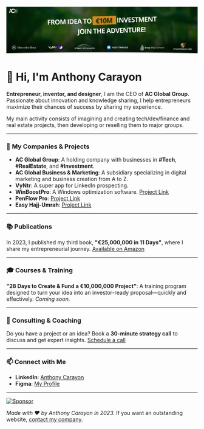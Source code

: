 ![banner](https://github.com/antho8101/.github/blob/main/Banni%C3%A8re%20Git.png?raw=true)

# 👋 Hi, I'm Anthony Carayon

**Entrepreneur, inventor, and designer**, I am the CEO of **AC Global Group**. Passionate about innovation and knowledge sharing, I help entrepreneurs maximize their chances of success by sharing my experience.

My main activity consists of imagining and creating tech/dev/finance and real estate projects, then developing or reselling them to major groups.

---

### 🏢 **My Companies & Projects**

- **AC Global Group**: A holding company with businesses in **#Tech**, **#RealEstate**, and **#Investment**.
- **AC Global Business & Marketing**: A subsidiary specializing in digital marketing and business creation from A to Z.
- **VyNtr**: A super app for LinkedIn prospecting.
- **WinBoostPro**: A Windows optimization software. [Project Link](https://winboostpro.com/)
- **PenFlow Pro**: [Project Link](https://penflowpro.com)
- **Easy Hajj-Umrah**: [Project Link](#)

---

### 📚 **Publications**

In 2023, I published my third book, **"€25,000,000 in 11 Days"**, where I share my entrepreneurial journey. [Available on Amazon](https://www.amazon.fr/dp/B0CGGKBKN9)

---

### 🎓 **Courses & Training**

**"28 Days to Create & Fund a €10,000,000 Project"**: A training program designed to turn your idea into an investor-ready proposal—quickly and effectively. *Coming soon.*

---

### 💼 **Consulting & Coaching**

Do you have a project or an idea? Book a **30-minute strategy call** to discuss and get expert insights. [Schedule a call](https://calendly.com/bettercallantho/30min?month=2025-02)

---

### 📫 **Connect with Me**

- **LinkedIn**: [Anthony Carayon](https://www.linkedin.com/in/anthony-carayon/)
- **Figma**: [My Profile](https://figma.com)

---

[![Sponsor](https://img.shields.io/badge/Sponsor-Me-%23ea4aaa?style=for-the-badge&logo=github)](https://github.com/sponsors/antho8101)

*Made with ❤️ by Anthony Carayon in 2023.* If you want an outstanding website, [contact my company](https://acglobalbusiness.com).
